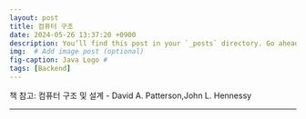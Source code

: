```yaml
---
layout: post
title: 컴퓨터 구조
date: 2024-05-26 13:37:20 +0900
description: You’ll find this post in your `_posts` directory. Go ahead and edit it and re-build the site to see your changes. # Add post description (optional)
img:  # Add image post (optional)
fig-caption: Java Logo #
tags: [Backend]
---
```

책 참고: 컴퓨터 구조 및 설계 - David A. Patterson,John L. Hennessy     

---